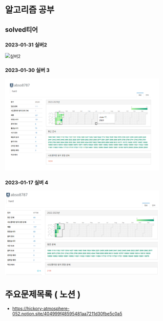 # 알고리즘 공부



## solved티어
### 2023-01-31 실버2
![실버2](/images/S2_20230131.png)

### 2023-01-30 실버 3
![실버3](./image/S3_20230130.png)

### 2023-01-17 실버 4 
![실버4](./image/S4_20230117.png)  


# 주요문제목록 ( 노션 )
- https://hickory-atmosphere-052.notion.site/404999f48595481aa7211d30fbe5c0a5

